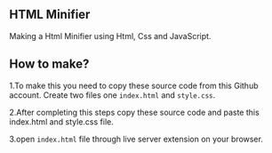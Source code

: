 ## HTML Minifier

Making a Html Minifier using Html, Css and JavaScript.

## How to make?

1.To make this you need to copy these source code from this Github account. Create two files one `index.html` and `style.css`.

2.After completing this steps copy these source code and paste this index.html and style.css file.

3.open `index.html` file through live server extension on your browser.


